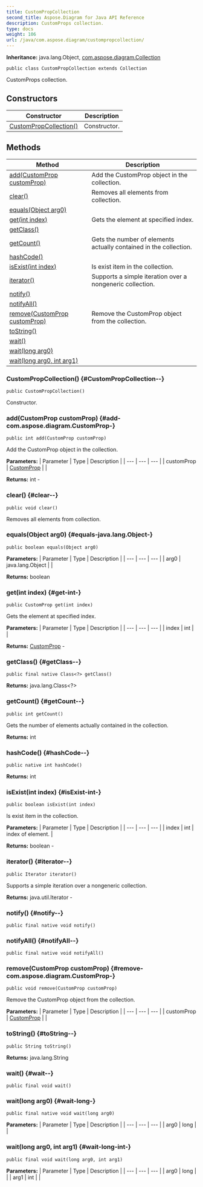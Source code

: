 ```yaml
---
title: CustomPropCollection
second_title: Aspose.Diagram for Java API Reference
description: CustomProps collection.
type: docs
weight: 106
url: /java/com.aspose.diagram/custompropcollection/
---
```


**Inheritance:**
java.lang.Object, [com.aspose.diagram.Collection](../../com.aspose.diagram/collection)
```
public class CustomPropCollection extends Collection
```

CustomProps collection.
## Constructors

| Constructor | Description |
| --- | --- |
| [CustomPropCollection()](#CustomPropCollection--) | Constructor. |
## Methods

| Method | Description |
| --- | --- |
| [add(CustomProp customProp)](#add-com.aspose.diagram.CustomProp-) | Add the CustomProp object in the collection. |
| [clear()](#clear--) | Removes all elements from collection. |
| [equals(Object arg0)](#equals-java.lang.Object-) |  |
| [get(int index)](#get-int-) | Gets the element at specified index. |
| [getClass()](#getClass--) |  |
| [getCount()](#getCount--) | Gets the number of elements actually contained in the collection. |
| [hashCode()](#hashCode--) |  |
| [isExist(int index)](#isExist-int-) | Is exist item in the collection. |
| [iterator()](#iterator--) | Supports a simple iteration over a nongeneric collection. |
| [notify()](#notify--) |  |
| [notifyAll()](#notifyAll--) |  |
| [remove(CustomProp customProp)](#remove-com.aspose.diagram.CustomProp-) | Remove the CustomProp object from the collection. |
| [toString()](#toString--) |  |
| [wait()](#wait--) |  |
| [wait(long arg0)](#wait-long-) |  |
| [wait(long arg0, int arg1)](#wait-long-int-) |  |
### CustomPropCollection() {#CustomPropCollection--}
```
public CustomPropCollection()
```


Constructor.

### add(CustomProp customProp) {#add-com.aspose.diagram.CustomProp-}
```
public int add(CustomProp customProp)
```


Add the CustomProp object in the collection.

**Parameters:**
| Parameter | Type | Description |
| --- | --- | --- |
| customProp | [CustomProp](../../com.aspose.diagram/customprop) |  |

**Returns:**
int - 
### clear() {#clear--}
```
public void clear()
```


Removes all elements from collection.

### equals(Object arg0) {#equals-java.lang.Object-}
```
public boolean equals(Object arg0)
```




**Parameters:**
| Parameter | Type | Description |
| --- | --- | --- |
| arg0 | java.lang.Object |  |

**Returns:**
boolean
### get(int index) {#get-int-}
```
public CustomProp get(int index)
```


Gets the element at specified index.

**Parameters:**
| Parameter | Type | Description |
| --- | --- | --- |
| index | int |  |

**Returns:**
[CustomProp](../../com.aspose.diagram/customprop) - 
### getClass() {#getClass--}
```
public final native Class<?> getClass()
```




**Returns:**
java.lang.Class<?>
### getCount() {#getCount--}
```
public int getCount()
```


Gets the number of elements actually contained in the collection.

**Returns:**
int
### hashCode() {#hashCode--}
```
public native int hashCode()
```




**Returns:**
int
### isExist(int index) {#isExist-int-}
```
public boolean isExist(int index)
```


Is exist item in the collection.

**Parameters:**
| Parameter | Type | Description |
| --- | --- | --- |
| index | int | index of element. |

**Returns:**
boolean - 
### iterator() {#iterator--}
```
public Iterator iterator()
```


Supports a simple iteration over a nongeneric collection.

**Returns:**
java.util.Iterator - 
### notify() {#notify--}
```
public final native void notify()
```




### notifyAll() {#notifyAll--}
```
public final native void notifyAll()
```




### remove(CustomProp customProp) {#remove-com.aspose.diagram.CustomProp-}
```
public void remove(CustomProp customProp)
```


Remove the CustomProp object from the collection.

**Parameters:**
| Parameter | Type | Description |
| --- | --- | --- |
| customProp | [CustomProp](../../com.aspose.diagram/customprop) |  |

### toString() {#toString--}
```
public String toString()
```




**Returns:**
java.lang.String
### wait() {#wait--}
```
public final void wait()
```




### wait(long arg0) {#wait-long-}
```
public final native void wait(long arg0)
```




**Parameters:**
| Parameter | Type | Description |
| --- | --- | --- |
| arg0 | long |  |

### wait(long arg0, int arg1) {#wait-long-int-}
```
public final void wait(long arg0, int arg1)
```




**Parameters:**
| Parameter | Type | Description |
| --- | --- | --- |
| arg0 | long |  |
| arg1 | int |  |

